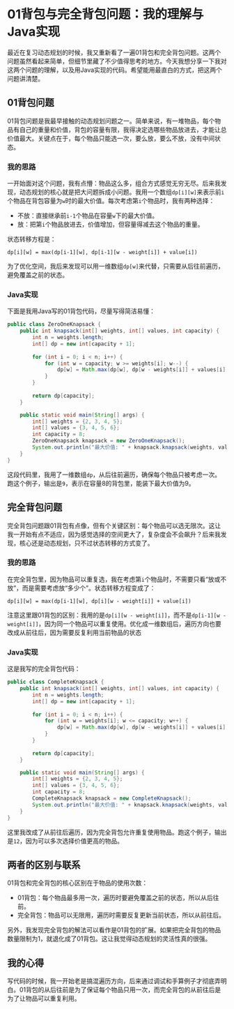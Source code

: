 # 01背包与完全背包问题：我的理解与Java实现

最近在复习动态规划的时候，我又重新看了一遍01背包和完全背包问题。这两个问题虽然看起来简单，但细节里藏了不少值得思考的地方。今天我想分享一下我对这两个问题的理解，以及用Java实现的代码。希望能用最直白的方式，把这两个问题讲清楚。

## 01背包问题

01背包问题是我最早接触的动态规划问题之一。简单来说，有一堆物品，每个物品有自己的重量和价值，背包的容量有限，我得决定选哪些物品放进去，才能让总价值最大。关键点在于，每个物品只能选一次，要么放，要么不放，没有中间状态。

### 我的思路

一开始面对这个问题，我有点懵：物品这么多，组合方式感觉无穷无尽。后来我发现，动态规划的核心就是把大问题拆成小问题。我用一个数组`dp[i][w]`来表示前`i`个物品在背包容量为`w`时的最大价值。每次考虑第`i`个物品时，我有两种选择：

- 不放：直接继承前`i-1`个物品在容量`w`下的最大价值。
- 放：把第`i`个物品放进去，价值增加，但容量得减去这个物品的重量。

状态转移方程是：

```
dp[i][w] = max(dp[i-1][w], dp[i-1][w - weight[i]] + value[i])
```

为了优化空间，我后来发现可以用一维数组`dp[w]`来代替，只需要从后往前遍历，避免覆盖之前的状态。

### Java实现

下面是我用Java写的01背包代码，尽量写得简洁易懂：

```java
public class ZeroOneKnapsack {
    public int knapsack(int[] weights, int[] values, int capacity) {
        int n = weights.length;
        int[] dp = new int[capacity + 1];
        
        for (int i = 0; i < n; i++) {
            for (int w = capacity; w >= weights[i]; w--) {
                dp[w] = Math.max(dp[w], dp[w - weights[i]] + values[i]);
            }
        }
        
        return dp[capacity];
    }

    public static void main(String[] args) {
        int[] weights = {2, 3, 4, 5};
        int[] values = {3, 4, 5, 6};
        int capacity = 8;
        ZeroOneKnapsack knapsack = new ZeroOneKnapsack();
        System.out.println("最大价值: " + knapsack.knapsack(weights, values, capacity));
    }
}
```

这段代码里，我用了一维数组`dp`，从后往前遍历，确保每个物品只被考虑一次。跑这个例子，输出是`9`，表示在容量8的背包里，能装下最大价值为9。

## 完全背包问题

完全背包问题跟01背包有点像，但有个关键区别：每个物品可以选无限次。这让我一开始有点不适应，因为感觉选择的空间更大了，复杂度会不会飙升？后来我发现，核心还是动态规划，只不过状态转移的方式变了。

### 我的思路

在完全背包里，因为物品可以重复选，我在考虑第`i`个物品时，不需要只看“放或不放”，而是需要考虑放“多少个”。状态转移方程变成了：

```
dp[i][w] = max(dp[i-1][w], dp[i][w - weight[i]] + value[i])
```

注意这里跟01背包的区别：我用的是`dp[i][w - weight[i]]`，而不是`dp[i-1][w - weight[i]]`，因为同一个物品可以重复使用。优化成一维数组后，遍历方向也要改成从前往后，因为需要反复利用当前物品的状态

### Java实现

这是我写的完全背包代码：

```java
public class CompleteKnapsack {
    public int knapsack(int[] weights, int[] values, int capacity) {
        int n = weights.length;
        int[] dp = new int[capacity + 1];
        
        for (int i = 0; i < n; i++) {
            for (int w = weights[i]; w <= capacity; w++) {
                dp[w] = Math.max(dp[w], dp[w - weights[i]] + values[i]);
            }
        }
        
        return dp[capacity];
    }

    public static void main(String[] args) {
        int[] weights = {2, 3, 4, 5};
        int[] values = {3, 4, 5, 6};
        int capacity = 8;
        CompleteKnapsack knapsack = new CompleteKnapsack();
        System.out.println("最大价值: " + knapsack.knapsack(weights, values, capacity));
    }
}
```

这里我改成了从前往后遍历，因为完全背包允许重复使用物品。跑这个例子，输出是`12`，因为可以多次选择价值更高的物品。

## 两者的区别与联系

01背包和完全背包的核心区别在于物品的使用次数：

- 01背包：每个物品最多用一次，遍历时要避免覆盖之前的状态，所以从后往前。
- 完全背包：物品可以无限用，遍历时需要反复更新当前状态，所以从前往后。

另外，我发现完全背包的解法可以看作是01背包的扩展。如果把完全背包的物品数量限制为1，就退化成了01背包。这让我觉得动态规划的灵活性真的很强。

## 我的心得

写代码的时候，我一开始老是搞混遍历方向，后来通过调试和手算例子才彻底弄明白。01背包的从后往前是为了保证每个物品只用一次，而完全背包的从前往后是为了让物品可以重复利用。